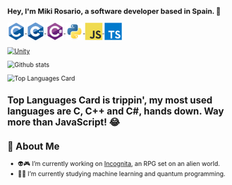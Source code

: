 ### Hey, I'm Miki Rosario, a software developer based in Spain. 👋
<a href="https://www.cprogramming.com/" target="blank">
<img align="center" src="https://raw.githubusercontent.com/devicons/devicon/master/icons/c/c-original.svg" alt="C" height="40" width="40" />
</a>
<a href="https://www.w3schools.com/cpp/" target="blank">
<img align="center" src="https://raw.githubusercontent.com/devicons/devicon/master/icons/cplusplus/cplusplus-original.svg" alt="C++" height="40" width="40" />
</a>
<a href="https://www.w3schools.com/cs/" target="blank">
<img align="center" src="https://raw.githubusercontent.com/devicons/devicon/master/icons/csharp/csharp-original.svg" alt="C#" height="40" width="40" />
</a>
<a href="https://www.typescriptlang.org/" target="blank">
<img align="center" src="https://raw.githubusercontent.com/devicons/devicon/master/icons/python/python-original.svg" alt="Python" height="40" width="40" />
</a>
<a href="https://developer.mozilla.org/en-US/docs/Web/JavaScript" target="blank">
<img align="center" src="https://raw.githubusercontent.com/devicons/devicon/master/icons/javascript/javascript-original.svg" alt="JavaScript" height="40" width="40" />
</a>
<a href="https://www.typescriptlang.org/" target="blank">
<img align="center" src="https://raw.githubusercontent.com/devicons/devicon/master/icons/typescript/typescript-original.svg" alt="TypeScript" height="40" width="40" />
</a>
<p></p>
<a href="https://unity.com/" target="blank">
<img align="center" src="https://www.vectorlogo.zone/logos/unity3d/unity3d-icon.svg" alt="Unity" height="40" width="40" />
</a>
<p></p>

![Github stats](https://github-readme-stats.vercel.app/api?username=mikirosario&theme=buefy&show_icons=true&count_private=true)

![Top Languages Card](https://github-readme-stats.vercel.app/api/top-langs/?username=mikirosario&hide=php,css,scss&layout=compact)
## Top Languages Card is trippin', my most used languages are C, C++ and C#, hands down. Way more than JavaScript! 😂
## 🚀 About Me

- 👽🎮 I’m currently working on [Incognita](https://github.com/mikirosario/Incognita), an RPG set on an alien world.
- 🤖🙀 I’m currently studying machine learning and quantum programming.



<!--
**mikirosario/mikirosario** is a ✨ _special_ ✨ repository because its `README.md` (this file) appears on your GitHub profile.

Here are some ideas to get you started:

- 🔭 I’m currently working on ...
- 🌱 I’m currently learning ...
- 👯 I’m looking to collaborate on ...
- 🤔 I’m looking for help with ...
- 💬 Ask me about ...
- 📫 How to reach me: ...
- 😄 Pronouns: ...
- ⚡ Fun fact: ...
-->
